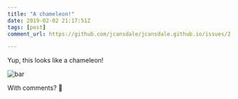 ```yaml
---
title: "A chameleon!"
date: 2019-02-02 21:17:51Z
tags: [post]
comment_url: https://github.com/jcansdale/jcansdale.github.io/issues/2

---
```


Yup, this looks like a chameleon!

![bar](https://user-images.githubusercontent.com/11719160/52169470-e8410700-2730-11e9-91fe-ee8bad7517f2.png)

With comments? 🦎   
